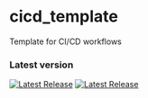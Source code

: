 # cicd_template
Template for CI/CD workflows 

### Latest version
[![Latest Release](https://img.shields.io/github/v/release/Martijho/cicd_template)](https://github.com/Martijho/cicd_template/releases/latest)
[![Latest Release](https://img.shields.io/github/v/tag/Martijho/cicd_template?label=latest)](https://github.com/Martijho/cicd_template/releases/tag/latest)
